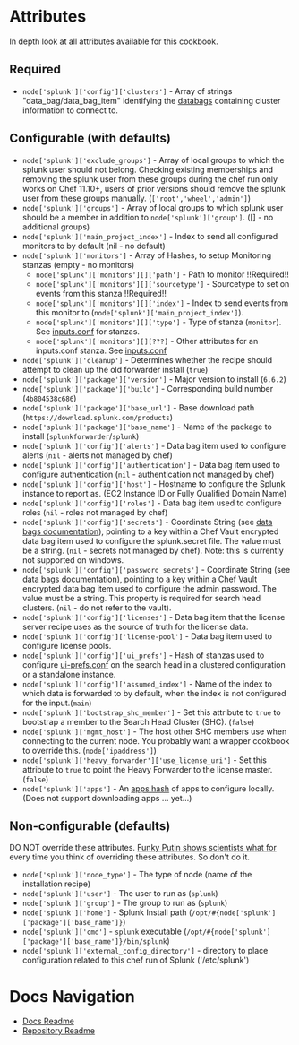 # Attributes

In depth look at all attributes available for this cookbook.

## Required

- `node['splunk']['config']['clusters']` - Array of strings "data\_bag/data\_bag\_item" identifying the [databags](databags.md) containing cluster information to connect to.

## Configurable (with defaults)

- `node['splunk']['exclude_groups']` - Array of local groups to which the splunk user should not belong. Checking existing memberships and removing the splunk user from these groups during the chef run only works on Chef 11.10+, users of prior versions should remove the splunk user from these groups manually. (`['root','wheel','admin']`)
- `node['splunk']['groups']` - Array of local groups to which splunk user should be a member in addition to `node['splunk']['group']`. (\[] - no additional groups)
- `node['splunk']['main_project_index']` - Index to send all configured monitors to by default (nil - no default)
- `node['splunk']['monitors']` - Array of Hashes, to setup Monitoring stanzas (empty - no monitors)
  - `node['splunk']['monitors'][]['path']` - Path to monitor !!Required!!
  - `node['splunk']['monitors'][]['sourcetype']` - Sourcetype to set on events from this stanza !!Required!!
  - `node['splunk']['monitors'][]['index']` - Index to send events from this monitor to (`node['splunk']['main_project_index']`).
  - `node['splunk']['monitors'][]['type']` - Type of stanza (`monitor`). See [inputs.conf][] for stanzas.
  - `node['splunk']['monitors'][][???]` - Other attributes for an inputs.conf stanza. See [inputs.conf][]
- `node['splunk']['cleanup']` - Determines whether the recipe should attempt to clean up the old forwarder install (`true`)
- `node['splunk']['package']['version']` - Major version to install (`6.6.2`)
- `node['splunk']['package']['build']` - Corresponding build number (`4b804538c686`)
- `node['splunk']['package']['base_url']` - Base download path (`https://download.splunk.com/products`)
- `node['splunk']['package']['base_name']` - Name of the package to install (`splunkforwarder`/`splunk`)
- `node['splunk']['config']['alerts']` - Data bag item used to configure alerts (`nil` - alerts not managed by chef)
- `node['splunk']['config']['authentication']` - Data bag item used to configure authentication (`nil` - authentication not managed by chef)
- `node['splunk']['config']['host']` - Hostname to configure the Splunk instance to report as. (EC2 Instance ID or Fully Qualified Domain Name)
- `node['splunk']['config']['roles']` - Data bag item used to configure roles (`nil` - roles not managed by chef)
- `node['splunk']['config']['secrets']` - Coordinate String (see [data bags documentation][data_bags]), pointing to a key within a Chef Vault encrypted data bag item used to configure the splunk.secret file. The value must be a string. (`nil` - secrets not managed by chef).  Note: this is currently not supported on windows.
- `node['splunk']['config']['password_secrets']` - Coordinate String (see [data bags documentation][data_bags]), pointing to a key within a Chef Vault encrypted data bag item used to configure the admin password. The value must be a string. This property is required for search head clusters. (`nil` - do not refer to the vault).
- `node['splunk']['config']['licenses']` - Data bag item that the license server recipe uses as the source of truth for the license data.
- `node['splunk']['config']['license-pool']` - Data bag item used to configure license pools.
- `node['splunk']['config']['ui_prefs']` - Hash of stanzas used to configure [ui-prefs.conf][] on the search head in a clustered configuration or a standalone instance.
- `node['splunk']['config']['assumed_index']` - Name of the index to which data is forwarded to by default, when the index is not configured for the input.(`main`)
- `node['splunk']['bootstrap_shc_member']` - Set this attribute to `true` to bootstrap a member to the Search Head Cluster (SHC). (`false`)
- `node['splunk']['mgmt_host']` - The host other SHC members use when connecting to the current node. You probably want a wrapper cookbook to override this. (`node['ipaddress']`)
- `node['splunk']['heavy_forwarder']['use_license_uri']` - Set this attribute to `true` to point the Heavy Forwarder to the license master. (`false`)
- `node['splunk']['apps']` - An [apps hash](databags.md#apps-hash) of apps to configure locally. (Does not support downloading apps ... yet...)

## Non-configurable (defaults)

DO NOT override these attributes. [Funky Putin shows scientists what for](http://vimeo.com/68930177) every time you think of overriding these attributes. So don't do it.

- `node['splunk']['node_type']` - The type of node (name of the installation recipe)
- `node['splunk']['user']` - The user to run as (`splunk`)
- `node['splunk']['group']` - The group to run as (`splunk`)
- `node['splunk']['home']` - Splunk Install path (`/opt/#{node['splunk']['package']['base_name']}`)
- `node['splunk']['cmd']` - `splunk` executable (`/opt/#{node['splunk']['package']['base_name']}/bin/splunk`)
- `node['splunk']['external_config_directory']` - directory to place configuration related to this chef run of Splunk ('/etc/splunk')

# Docs Navigation

- [Docs Readme](README.md)
- [Repository Readme](../README.md)

[data_bags]: databags.md#contextual-hashes

[inputs.conf]: http://docs.splunk.com/Documentation/Splunk/6.0.1/admin/Inputsconf

[ui-prefs.conf]: http://docs.splunk.com/Documentation/Splunk/6.0.1/Admin/Ui-prefsconf
